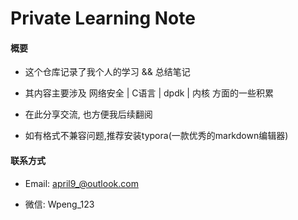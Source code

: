 # Private Learning Note

#### 概要
- 这个仓库记录了我个人的学习 && 总结笔记

- 其内容主要涉及 网络安全 | C语言 | dpdk | 内核  方面的一些积累

- 在此分享交流, 也方便我后续翻阅

- 如有格式不兼容问题,推荐安装typora(一款优秀的markdown编辑器)

  


#### 联系方式

 - Email: <april9_@outlook.com>

 - 微信: Wpeng_123
